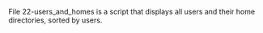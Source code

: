 File 22-users_and_homes is a script that displays all users and their home directories, sorted by users.
